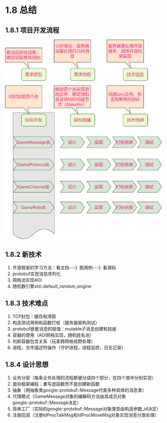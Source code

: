 # 1.8 总结

## 1.8.1 项目开发流程

![](/assets/开发流程.png)

## 1.8.2 新技术

1. 开源框架的学习方法：看文档---》跑用例---》看源码
2. protobuf实现消息序列化
3. 网格法实现AOI
4. 随机数引擎std::default_random_engine

## 1.8.3 技术难点

1. TCP封包：缓存和滑窗
2. 构造测试用例和函数打桩（服务器架构测试）
3. protobuf嵌套消息的赋值：mutable子消息创建和挂接
4. 容器的使用（AOI网格实现，随机姓名池）
5. 判断容器包含关系（玩家跨网格视野处理）
6. 进程，文件描述符操作（守护进程，进程监控，日志记录）

## 1.8.4 设计思想

1. 业务分层（每条业务处理的流程都被分成四个部分，在四个类中分别实现）
2. 面向框架编程：重写虚函数而不是创建新函数
3. 抽象（用抽象类google::protobuf::Message代表多种具体的消息类）
4. 代理模式（GameMessage对象的编解码方法由其成员对象google::protobuf::Message决定）
5. 简单工厂（实际的google::protobuf::Message对象类型由构造参数_id决定）
6. 注册回调（注册IdProcTalkMsg和IdProcMoveMsg对象实现消息分类处理）